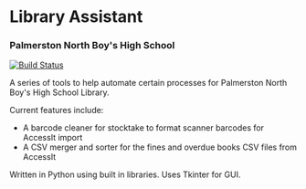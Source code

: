 # Library Assistant
### Palmerston North Boy's High School
[![Build Status](https://travis-ci.org/Allan88/PNBHS_Library_Assistant.svg?branch=master)](https://travis-ci.org/Allan88/PNBHS_Library_Assistant)

A series of tools to help automate certain processes for Palmerston North Boy's High School Library.

Current features include:
* A barcode cleaner for stocktake to format scanner barcodes for AccessIt import
* A CSV merger and sorter for the fines and overdue books CSV files from AccessIt

Written in Python using built in libraries. Uses Tkinter for GUI.
